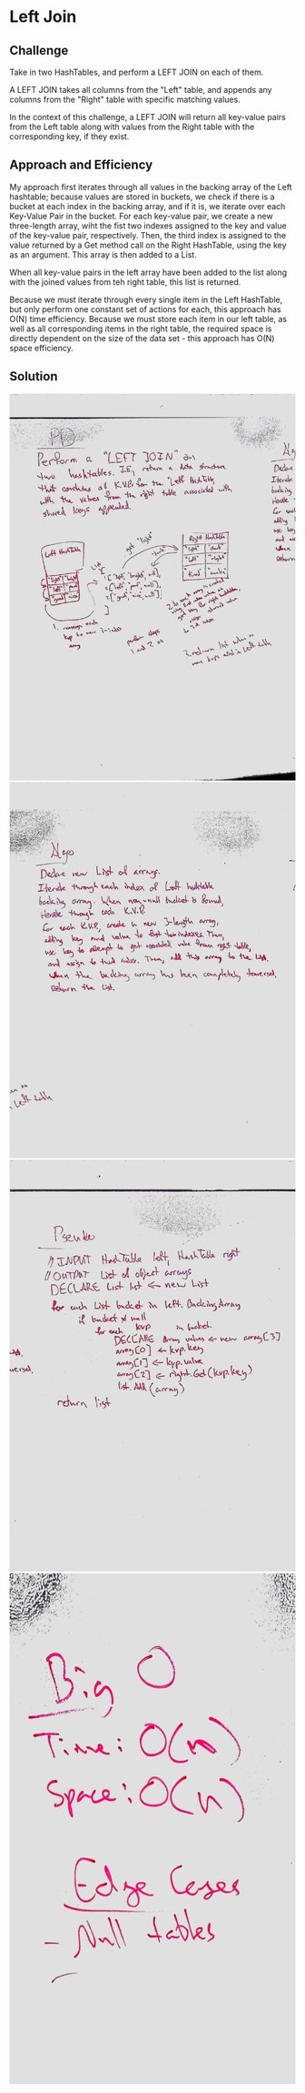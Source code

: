 # Left Join
## Challenge
Take in two HashTables, and perform a LEFT JOIN on each of them.

A LEFT JOIN takes all columns from the "Left" table, and appends any columns from the "Right" table with specific matching values.

In the context of this challenge, a LEFT JOIN will return all key-value pairs from the Left table along with values from the Right table with the corresponding key, if they exist.

## Approach and Efficiency
My approach first iterates through all values in the backing array of the Left hashtable; because values are stored in buckets, we check if there is a bucket at each index in the backing array, and if it is, we iterate over each Key-Value Pair in the bucket.
For each key-value pair, we create a new three-length array, wiht the fist two indexes assigned to the key and value of the key-value pair, respectively. Then, the third index is assigned to the value returned by a Get method call on the Right HashTable, using the key as an argument. This array is then added to a List.

When all key-value pairs in the left array have been added to the list along with the joined values from teh right table, this list is returned.

Because we must iterate through every single item in the Left HashTable, but only perform one constant set of actions for each, this approach has O(N) time efficiency.
Because we must store each item in our left table, as well as all corresponding items in the right table, the required space is directly dependent on the size of the data set - this approach has O(N) space efficiency.

## Solution
![Problem domain and visual](https://github.com/RickFlinn/data-structures-and-algorithms/blob/master/assets/LeftJoinHashTable%20(1).jpg)
![Algorithm](https://github.com/RickFlinn/data-structures-and-algorithms/blob/master/assets/LeftJoinHashTable%20(3).jpg)
![PseudoCode solution](https://github.com/RickFlinn/data-structures-and-algorithms/blob/master/assets/LeftJoinHashTable%20(2).jpg)
![Big O and Edge Cases](https://github.com/RickFlinn/data-structures-and-algorithms/blob/master/assets/LeftJoinHashTable.jpg)
